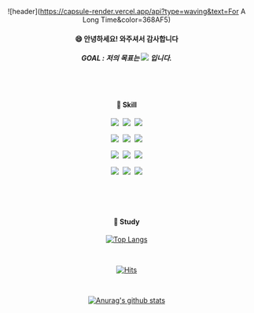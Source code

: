 <div align="center">
  
![header](https://capsule-render.vercel.app/api?type=waving&text=For A Long Time&color=368AF5)
  ####  :smile: 안녕하세요! 와주셔서 감사합니다
  ##### GOAL : 저의 목표는 <img src="https://img.shields.io/badge/N-03C75A?style=for-the-badge&logo=N&logoColor=white"> 입니다.
  <br/>
 <br/>
  
  #### :wrench: Skill
  
  <img src="https://img.shields.io/badge/JAVA-007396?style=for-the-badge&logo=Java&logoColor=white">&nbsp;
  <img src="https://img.shields.io/badge/Spring-6DB33F?style=for-the-badge&logo=Spring&logoColor=white">&nbsp;
  <img src="https://img.shields.io/badge/SpringBoot-6DB33F?style=for-the-badge&logo=SpringBoot&logoColor=white">
  <br/>
  
  <img src="https://img.shields.io/badge/oracle-F80000?style=for-the-badge&logo=oracle&logoColor=white">&nbsp;
  <img src="https://img.shields.io/badge/MySQL-4479A1?style=for-the-badge&logo=MySQL&logoColor=white">&nbsp;
  <img src="https://img.shields.io/badge/mariaDB-003545?style=for-the-badge&logo=mariaDB&logoColor=white">
  <br/>
  
  <img src="https://img.shields.io/badge/Eclipse-2C2255?style=for-the-badge&logo=Eclipse%20IDE&logoColor=white">&nbsp;
  <img src="https://img.shields.io/badge/git-F05032?style=for-the-badge&logo=git&logoColor=white">&nbsp;
  <img src="https://img.shields.io/badge/github-181717?style=for-the-badge&logo=github&logoColor=white">
  <br/>
  
  <img src="https://img.shields.io/badge/html5-E34F26?style=for-the-badge&logo=html5&logoColor=white">&nbsp;
  <img src="https://img.shields.io/badge/css-1572B6?style=for-the-badge&logo=css3&logoColor=white">&nbsp;
  <img src="https://img.shields.io/badge/notion-000000?style=for-the-badge&logo=notion&logoColor=white">
  <br/>
  
   <br/>
  <br/>
   <br/>
  
  ####   :notebook: Study
  [![Top Langs](https://github-readme-stats.vercel.app/api/top-langs/?username=1eeseunghun&layout=compact)](https://github.com/anuraghazra/1eeseunghun)
  
  <br/>
  
[![Hits](https://hits.seeyoufarm.com/api/count/incr/badge.svg?url=https%3A%2F%2Fgithub.com%2F1eeseunghun%2F1eeseunghun&count_bg=%2379C83D&title_bg=%23555555&icon=&icon_color=%23E7E7E7&title=hits&edge_flat=false)](https://hits.seeyoufarm.com)
  
 <br/>
  
  [![Anurag's github stats](https://github-readme-stats.vercel.app/api?username=1eeseunghun&show_icons=true&theme=tokyonight)](https://github.com/1eeseunghun)
  
  </div>
